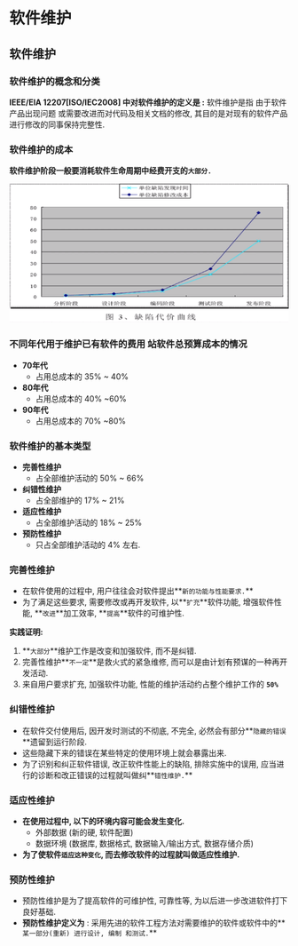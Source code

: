 # 软件维护

## 软件维护

### 软件维护的概念和分类

**IEEE/EIA 12207\[ISO/IEC2008\] 中对软件维护的定义是 :**  软件维护是指 由于软件产品出现问题 或需要改进而对代码及相关文档的修改, 其目的是对现有的软件产品进行修改的同事保持完整性.



### 软件维护的成本

**软件维护阶段一般要消耗软件生命周期中经费开支的`大部分.`**

![&#x7F3A;&#x9677;&#x4EE3;&#x4EF7;&#x66F2;&#x7EBF;&#x548C;&#x6210;&#x672C;&#x4E0A;&#x5347;&#x66F2;&#x7EBF;](../.gitbook/assets/image%20%28130%29.png)

### 不同年代用于维护已有软件的费用 站软件总预算成本的情况

* **70年代**
  * 占用总成本的 35% ~ 40%
* **80年代**
  * 占用总成本的 40% ~60%
* **90年代**
  * 占用总成本的 70% ~80%



### 软件维护的基本类型

* **完善性维护**
  * 占全部维护活动的 50% ~ 66%
* **纠错性维护**
  * 占全部维护的 17% ~ 21%
* **适应性维护**
  * 占全部维护活动的 18% ~ 25%
* **预防性维护**
  * 只占全部维护活动的  4% 左右.

### 完善性维护

* 在软件使用的过程中, 用户往往会对软件提出**`新的功能与性能要求.`**
* 为了满足这些要求, 需要修改或再开发软件, 以**`扩充`**软件功能, 增强软件性能,  **`改进`**加工效率,  **`提高`**软件的可维护性.

**实践证明:**

1. **`大部分`**维护工作是改变和加强软件, 而不是纠错.
2. 完善性维护**`不一定`**是救火式的紧急维修,  而可以是由计划有预谋的一种再开发活动.
3. 来自用户要求扩充, 加强软件功能,  性能的维护活动约占整个维护工作的 **`50%`**

### 纠错性维护

* 在软件交付使用后, 因开发时测试的不彻底, 不完全, 必然会有部分**`隐藏的错误`**遗留到运行阶段.
* 这些隐藏下来的错误在某些特定的使用环境上就会暴露出来.
* 为了识别和纠正软件错误,  改正软件性能上的缺陷, 排除实施中的误用,  应当进行的诊断和改正错误的过程就叫做纠**`错性维护.`**

### 适应性维护

* **在使用过程中, 以下的环境内容可能会发生变化.** 
  * 外部数据 \(新的硬, 软件配置\)
  * 数据环境 \(数据库, 数据格式, 数据输入/输出方式,  数据存储介质\)
* **为了使软件`适应这种变化`, 而去修改软件的过程就叫做适应性维护.**

### 预防性维护

* 预防性维护是为了提高软件的可维护性, 可靠性等,  为以后进一步改进软件打下良好基础.
* **预防性维护定义为** : 采用先进的软件工程方法对需要维护的软件或软件中的**`某一部分(重新) 进行设计, 编制 和测试.`**



